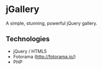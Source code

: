 # jGallery

A simple, stunning, powerful jQuery gallery. 

## Technologies

- jQuery / HTML5
- Fotorama (http://fotorama.io/)
- PHP


